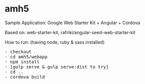 amh5
====
Sample Application: Google Web Starter Kit + Angular + Cordova

Based on: web-starter-kit, rafriki/angular-seed-web-starter-kit 

How to run: (having node, ruby & sass installed)

<pre>
- checkout
- cd amh5/webapp 
- npm install
- [gulp serve & gulp serve:dist to try]
- cd ..
- cordova build
</pre>
